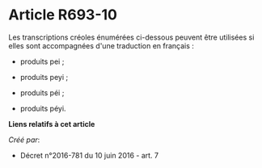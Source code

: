 # Article R693-10

Les transcriptions créoles énumérées ci-dessous peuvent être utilisées si elles sont accompagnées d'une traduction en
français :

- produits pei ;

- produits peyi ;

- produits péi ;

- produits péyi.

**Liens relatifs à cet article**

_Créé par_:

  - Décret n°2016-781 du 10 juin 2016 - art. 7
